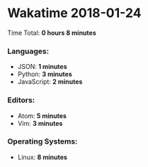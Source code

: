 # Wakatime 2018-01-24

Time Total: **0 hours 8 minutes**

### Languages:
- JSON: **1 minutes** 
- Python: **3 minutes** 
- JavaScript: **2 minutes** 

### Editors:
- Atom: **5 minutes** 
- Vim: **3 minutes** 

### Operating Systems:
- Linux: **8 minutes** 

